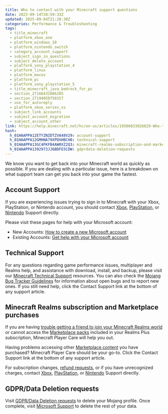 ```yaml
---
title: Who to contact with your Minecraft support questions
date: 2023-09-14T20:59:33Z
updated: 2025-09-04T21:28:30Z
categories: Performance & Troubleshooting
tags:
  - title_minecraft
  - platform_xbox_one
  - platform_windows_10
  - platform_nintendo_switch
  - category_account_support
  - subject_sign_in_questions
  - subject_delete_account
  - platform_sony_playstation_4
  - platform_linux
  - platform_macos
  - platform_pc
  - platform_sony_playstation_5
  - title_minecraft_java_bedrock_for_pc
  - section_27166432886285
  - section_27194059750157
  - use_for_autoreply
  - platform_xbox_series_xs
  - subject_link_accounts
  - subject_account_migration
  - subject_account_other
link: https://help.minecraft.net/hc/en-us/articles/19506833026829-Who-to-contact-with-your-Minecraft-support-questions
hash:
  h_01HAAPPA12ETYZNZDTZVA48V29: account-support
  h_01HAAPPA12GMHNA79XPDXHBCH0: technical-support
  h_01HAAPPA13GC4FKFB4AW0XZ2Q3: minecraft-realms-subscription-and-marketplace-purchases
  h_01HAAPPA1392973JJ6BDFE5CDW: gdprdata-deletion-requests
---
```


We know you want to get back into your Minecraft world as quickly as possible. If you are dealing with a particular issue, here is a breakdown on what support team can get you back into your game the fastest.

## Account Support

If you are experiencing issues trying to sign in to Minecraft with your Xbox, PlayStation, or Nintendo account, you should contact [Xbox](https://support.xbox.com/en-US), [PlayStation](https://www.playstation.com/en-us/support/), or [Nintendo](https://en-americas-support.nintendo.com/) Support directly.

Please visit these pages for help with your Microsoft account:

- New Accounts: [How to create a new Microsoft account](https://support.microsoft.com/en-us/account-billing/how-to-create-a-new-microsoft-account-a84675c3-3e9e-17cf-2911-3d56b15c0aaf)
- Existing Accounts: [Get help with your Microsoft account](https://support.microsoft.com/en-us/account-billing/get-help-with-your-microsoft-account-ace6f3b3-e2d3-aeb1-6b96-d2e9e7e52133)

## Technical Support

For any questions regarding game performance issues, multiplayer and Realms help, and assistance with download, install, and backup, please visit our [Minecraft Technical Support](https://help.minecraft.net/hc/en-us/categories/12617297898381) resources. You can also check the [Mojang Bug Tracker Guidelines](./Mojang-Bug-Tracker-Guidelines.md) for information about open bugs and to report new ones. If you still need help, click the Contact Support link at the bottom of any support article.

## Minecraft Realms subscription and Marketplace purchases

If you are having [trouble getting a friend to join your Minecraft Realms world](../Create-or-Join-Realms/Join-a-Minecraft-Bedrock-Edition-Realm.md) or cannot access the [Marketplace packs](../Marketplace-Troubleshooting/View-Your-Minecraft-Marketplace-Content.md) included in your Realms Plus subscription, Minecraft Player Care will help you out.

Having problems accessing other [Marketplace content](../Marketplace-Troubleshooting/Get-Help-With-Missing-Minecoins-in-Minecraft-Marketplace.md) you have purchased? Minecraft Player Care should be your go-to. Click the Contact Support link at the bottom of any support article.

For subscription changes, [refund requests](../Buying-Minecraft-Games/Request-a-Minecraft-Refund.md), or if you have unrecognized charges, contact [Xbox](https://support.xbox.com/en-US), [PlayStation](https://www.playstation.com/en-us/support/), or [Nintendo](https://en-americas-support.nintendo.com/) Support directly.

## GDPR/Data Deletion requests

Visit [GDPR/Data Deletion requests](https://www.minecraft.net/en-us/privacy/gdpr) to delete your Mojang profile. Once complete, visit [Microsoft Support](https://support.microsoft.com/en-us/contactus) to delete the rest of your data.

